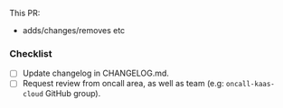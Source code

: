 This PR:

- adds/changes/removes etc

<!--
Changelog must always be updated.
-->

### Checklist

- [ ] Update changelog in CHANGELOG.md.
- [ ] Request review from oncall area, as well as team (e.g: `oncall-kaas-cloud` GitHub group).
